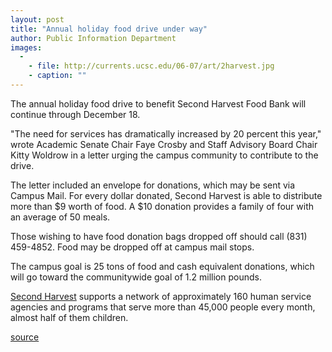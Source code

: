 ```yaml
---
layout: post
title: "Annual holiday food drive under way"
author: Public Information Department
images:
  -
    - file: http://currents.ucsc.edu/06-07/art/2harvest.jpg
    - caption: ""
---
```


The annual holiday food drive to benefit Second Harvest Food Bank will continue through December 18.

"The need for services has dramatically increased by 20 percent this year," wrote Academic Senate Chair Faye Crosby and Staff Advisory Board Chair Kitty Woldrow in a letter urging the campus community to contribute to the drive.

The letter included an envelope for donations, which may be sent via Campus Mail. For every dollar donated, Second Harvest is able to distribute more than $9 worth of food. A $10 donation provides a family of four with an average of 50 meals.

Those wishing to have food donation bags dropped off should call (831) 459-4852. Food may be dropped off at campus mail stops.

The campus goal is 25 tons of food and cash equivalent donations, which will go toward the communitywide goal of 1.2 million pounds.

[Second Harvest][1] supports a network of approximately 160 human service agencies and programs that serve more than 45,000 people every month, almost half of them children.   

[1]: http://www.thefoodbank.org

[source](http://www1.ucsc.edu/currents/06-07/12-04/brief-food.asp "Permalink to brief-food")
